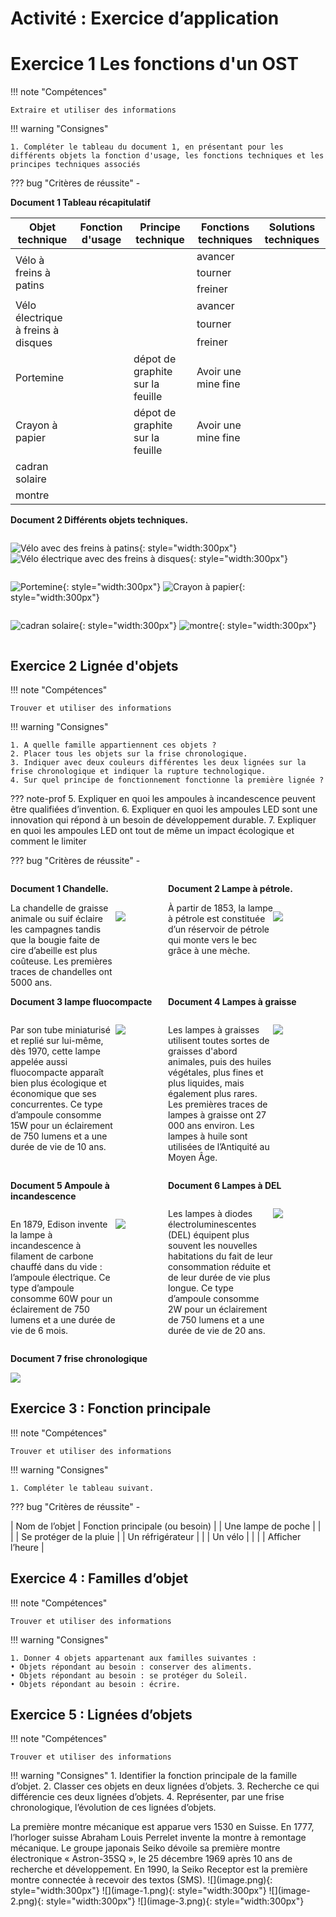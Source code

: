 # Activité : Exercice d’application

# Exercice 1 Les fonctions d'un OST

!!! note "Compétences"

    Extraire et utiliser des informations 

!!! warning "Consignes"

    1. Compléter le tableau du document 1, en présentant pour les différents objets la fonction d'usage, les fonctions techniques et les principes techniques associés
    
??? bug "Critères de réussite"
    - 



<div markdown style="page-break-after: always;">





**Document 1 Tableau récapitulatif**
<table><thead>
  <tr>
    <th>Objet technique</th>
    <th>Fonction d'usage</th>
    <th>Principe technique</th>
    <th>Fonctions techniques</th>
    <th>Solutions techniques</th>
  </tr></thead>
<tbody>
  <tr>
    <td rowspan="3">Vélo à freins à patins</td>
    <td rowspan="3"></td>
    <td rowspan="3"></td>
    <td>avancer</td>
    <td></td>
  </tr>
  <tr>
    <td>tourner</td>
    <td></td>
  </tr>
  <tr>
    <td>freiner</td>
    <td></td>
  </tr>
  <tr>
    <td rowspan="3">Vélo électrique à freins à disques</td>
    <td rowspan="3"></td>
    <td rowspan="3"></td>
    <td>avancer</td>
    <td></td>
  </tr>
  <tr>
    <td>tourner</td>
    <td></td>
  </tr>
  <tr>
    <td>freiner</td>
    <td></td>
  </tr>
  <tr>
    <td>Portemine</td>
    <td></td>
    <td>dépot de graphite sur la feuille</td>
    <td>Avoir une mine fine</td>
    <td></td>
  </tr>
  <tr>
    <td>Crayon à papier</td>
    <td></td>
    <td>dépot de graphite sur la feuille</td>
    <td>Avoir une mine fine</td>
    <td></td>
  </tr>
  <tr>
    <td>cadran solaire</td>
    <td></td>
    <td></td>
    <td></td>
    <td></td>
  </tr>
  <tr>
    <td>montre</td>
    <td></td>
    <td></td>
    <td></td>
    <td></td>
  </tr>
</tbody>
</table>

</div>

<div markdown style="page-break-after: always;">


**Document 2 Différents objets techniques.**

<div markdown style="display: flex; flex-direction:row" > 

![Vélo avec des freins à patins](pictures/velo_patins.png){: style="width:300px"}
![Vélo électrique avec des freins à disques](pictures/veloDisque.jpeg){: style="width:300px"}
</div>

<div markdown style="display: flex; flex-direction:row" > 

![Portemine](pictures/portemine.png){: style="width:300px"}
![Crayon à papier](pictures/crayonPapier.png){: style="width:300px"}
</div>

<div markdown style="display: flex; flex-direction:row" > 

![cadran solaire](pictures/cadranSolaire.png){: style="width:300px"}
![montre](pictures/montre.jpg){: style="width:300px"}
</div>
</div>

## Exercice 2 Lignée d'objets 

!!! note "Compétences"

    Trouver et utiliser des informations 

!!! warning "Consignes"

    1. A quelle famille appartiennent ces objets ? 
    2. Placer tous les objets sur la frise chronologique.
    3. Indiquer avec deux couleurs différentes les deux lignées sur la frise chronologique et indiquer la rupture technologique.
    4. Sur quel principe de fonctionnement fonctionne la première lignée ?


??? note-prof
    5. Expliquer en quoi les ampoules à incandescence peuvent être qualifiées d’invention. 
    6. Expliquer en quoi les ampoules LED sont une innovation qui répond à un besoin de développement durable.
    7. Expliquer en quoi les ampoules LED ont tout de même un impact écologique  et comment le limiter

    
??? bug "Critères de réussite"
    - 





<div markdown style="page-break-after: always; display:flex; flex-direction:row; ">

<div markdown style="display:flex; flex-direction:column; flex: 1 1 0;">

**Document 1 Chandelle.**
<div markdown style=" display:flex; flex-direction:row;">

<div markdown style=" display:flex; flex-direction:row; flex : 2 1 0; ">
La chandelle de graisse animale ou suif éclaire les campagnes tandis que la bougie faite de cire d’abeille est plus coûteuse. Les premières traces de chandelles ont 5000 ans.
</div>

<div markdown style=" display:flex; flex-direction:row; flex : 1 1 0; ">

![](pictures/chandelle.png)
</div>

</div>

</div>



<div markdown style="display:flex; flex-direction:column; flex: 1 1 0;">

**Document 2 Lampe à pétrole.**
<div markdown style=" display:flex; flex-direction:row;">

<div markdown style=" display:flex; flex-direction:row; flex : 2 1 0; ">
À partir de 1853, la lampe à pétrole est constituée d’un réservoir de pétrole qui monte vers le bec grâce à une mèche.

</div>

<div markdown style=" display:flex; flex-direction:row; flex : 1 1 0; ">

![](pictures/lampePetrole.png)

</div>

</div>

</div>

</div>




<div markdown style="page-break-after: always; display:flex; flex-direction:row; ">

<div markdown style="display:flex; flex-direction:column; flex: 1 1 0;">

**Document 3 lampe fluocompacte**
<div markdown style=" display:flex; flex-direction:row;">

<div markdown style=" display:flex; flex-direction:row; flex : 2 1 0; ">

Par son tube miniaturisé et replié sur lui-même, dès 1970, cette lampe appelée aussi fluocompacte apparaît bien plus écologique et économique que ses concurrentes. Ce type d’ampoule consomme 15W pour un éclairement de 750 lumens et a une durée de vie de 10 ans.

</div>

<div markdown style=" display:flex; flex-direction:row; flex : 1 1 0; ">

![](pictures/lampeFluocompacte.png)
</div>

</div>

</div>



<div markdown style="display:flex; flex-direction:column; flex: 1 1 0;">

**Document 4 Lampes à graisse**

<div markdown style=" display:flex; flex-direction:row;">

<div markdown style=" display:flex; flex-direction:row; flex : 2 1 0; ">

Les lampes à graisses utilisent toutes sortes de graisses d'abord animales, puis des huiles végétales, plus fines et plus liquides, mais également plus rares. Les premières traces de lampes à graisse ont 27 000 ans environ.
Les lampes à huile sont utilisées de l’Antiquité au Moyen Âge. 

</div>

<div markdown style=" display:flex; flex-direction:row; flex : 1 1 0; ">

![](pictures/lampeGraisse.png)

</div>

</div>

</div>

</div>


<div markdown style="page-break-after: always; display:flex; flex-direction:row; ">

<div markdown style="display:flex; flex-direction:column; flex: 1 1 0;">



**Document 5 Ampoule à incandescence**

<div markdown style=" display:flex; flex-direction:row;">

<div markdown style=" display:flex; flex-direction:row; flex : 2 1 0; ">


En 1879, Edison invente la lampe à incandescence à filament de carbone chauffé dans du vide : l’ampoule électrique. Ce type d’ampoule consomme 60W pour un éclairement de 750 lumens et a une durée de vie de 6 mois.

</div>

<div markdown style=" display:flex; flex-direction:row; flex : 1 1 0; ">

![](pictures/ampouleIncandescence.png)

</div>

</div>

</div>



<div markdown style="display:flex; flex-direction:column; flex: 1 1 0;">

**Document 6 Lampes à DEL**
<div markdown style=" display:flex; flex-direction:row;">

<div markdown style=" display:flex; flex-direction:row; flex : 2 1 0; ">

Les lampes à diodes électroluminescentes (DEL) équipent plus souvent les nouvelles habitations du fait de leur consommation réduite et de leur durée de vie plus longue. Ce type d’ampoule consomme 2W pour un éclairement de 750 lumens et a une durée de vie de 20 ans.

</div>

<div markdown style=" display:flex; flex-direction:row; flex : 1 1 0; ">

![](pictures/lampesDEL.png)

</div>

</div>

</div>

</div>

**Document 7 frise chronologique**

![](pictures/friseFamilleLampe.png)


## Exercice 3 : Fonction principale

!!! note "Compétences"

    Trouver et utiliser des informations 

!!! warning "Consignes"

    1. Compléter le tableau suivant.  

   
??? bug "Critères de réussite"
    - 

| Nom de l’objet  | Fonction principale (ou besoin)  |
| Une lampe de poche  |   |
|  |  Se protéger de la pluie |
| Un réfrigérateur |  |
| Un vélo  |    |
|  |  Afficher l’heure |


## Exercice 4 : Familles d’objet 



!!! note "Compétences"

    Trouver et utiliser des informations 

!!! warning "Consignes"

    1. Donner 4 objets appartenant aux familles suivantes :  
    • Objets répondant au besoin : conserver des aliments.
    • Objets répondant au besoin : se protéger du Soleil.  
    • Objets répondant au besoin : écrire. 


## Exercice 5 : Lignées d’objets



!!! note "Compétences"

    Trouver et utiliser des informations 

!!! warning "Consignes"
    1. Identifier la fonction principale de la famille d’objet.
    2. Classer ces objets en deux lignées d’objets.
    3. Recherche ce qui différencie ces deux lignées d’objets.
    4. Représenter, par une frise chronologique, l’évolution de ces lignées d’objets.
   
<tabl markdown>
<tbod markdown>
<tr>
<td>La première montre mécanique est apparue vers 1530 en Suisse.</td>
<td>En 1777, l’horloger suisse Abraham Louis Perrelet invente la montre à remontage mécanique.</td>
<td>Le groupe japonais Seiko dévoile sa première montre électronique « Astron-35SQ », le 25 décembre 1969 après 10 ans de recherche et développement.</td>
<td>En 1990, la Seiko Receptor est la première montre connectée à recevoir des textos (SMS).</td>
</tr>
<tr markdown>
<td markdown>![](image.png){: style="width:300px"}</td>
<td markdown>![](image-1.png){: style="width:300px"}</td>
<td markdown>![](image-2.png){: style="width:300px"}</td>
<td markdown>![](image-3.png){: style="width:300px"}</td>
</tr>
</tbod>
</tabl>









    
